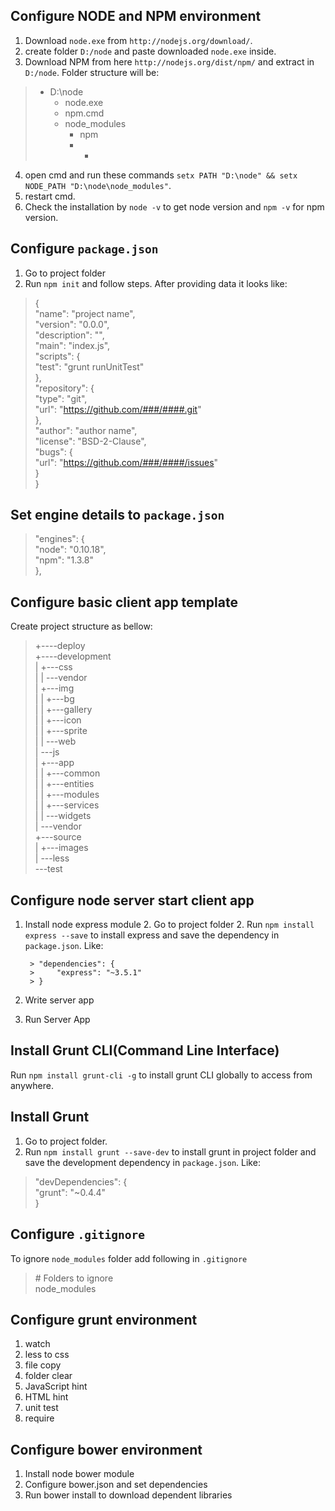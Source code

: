 ## Configure NODE and NPM environment
1. Download `node.exe` from `http://nodejs.org/download/`.
2. create folder `D:/node` and paste downloaded `node.exe` inside.
3. Download NPM from here `http://nodejs.org/dist/npm/` and extract in `D:/node`. Folder structure will be:
>	- D:\node 
>		- node.exe  
>		- npm.cmd  
>		- node_modules  
>			- npm  
>			- *  

4. open cmd and run these commands `setx PATH "D:\node" && setx NODE_PATH "D:\node\node_modules"`.
5. restart cmd.
6. Check the installation by `node -v` to get node version and `npm -v` for npm version.

## Configure `package.json`
1. Go to project folder 
2. Run `npm init` and follow steps. After providing data it looks like:

> {  
>   "name": "project name",  
>   "version": "0.0.0",  
>   "description": "",  
>   "main": "index.js",  
>   "scripts": {  
>     "test": "grunt runUnitTest"  
>   },  
>   "repository": {  
>     "type": "git",  
>     "url": "https://github.com/###/####.git"  
>   },  
>   "author": "author name",  
>   "license": "BSD-2-Clause",  
>   "bugs": {  
>     "url": "https://github.com/###/####/issues"  
>   }  
> }  

## Set engine details to `package.json`
> "engines": {  
>   "node": "0.10.18",  
>   "npm": "1.3.8"  
> },  

## Configure basic client app template
Create project structure as bellow:
> +----deploy  
> +----development  
> |    +---css  
> |   |   \---vendor  
> |   +---img  
> |   |   +---bg  
> |   |   +---gallery  
> |   |   +---icon  
> |   |   +---sprite  
> |   |   \---web  
> |   \---js  
> |       +---app  
> |       |   +---common  
> |       |   +---entities  
> |       |   +---modules  
> |       |   +---services  
> |       |   \---widgets  
> |       \---vendor  
> +---source  
> |   +---images  
> |   \---less  
> \---test  

## Configure node server start client app
1. Install node express module
	2. Go to project folder
 	2. Run `npm install express --save` to install express and save the dependency in `package.json`. Like:

        > "dependencies": {  
        >     "express": "~3.5.1"  
        > }  
2. Write server app
3. Run Server App

  

## Install Grunt CLI(Command Line Interface)
Run `npm install grunt-cli -g` to install grunt CLI globally to access from anywhere.

## Install Grunt 
1. Go to project folder.
2. Run `npm install grunt --save-dev` to install grunt in project folder and save the development dependency in `package.json`. Like:

> "devDependencies": {  
>     "grunt": "~0.4.4"  
>   }  

## Configure `.gitignore`
To ignore `node_modules` folder add following in `.gitignore`
> \# Folders to ignore  
> node_modules

## Configure grunt environment
1. watch
2. less to css
3. file copy 
4. folder clear
5. JavaScript hint
6. HTML hint
7. unit test
8. require

## Configure bower environment
1. Install node bower module
2. Configure bower.json and set dependencies
3. Run bower install to download dependent libraries





